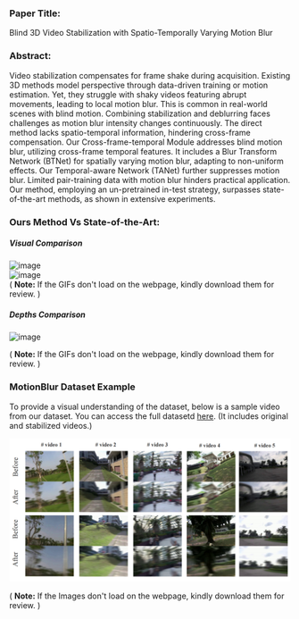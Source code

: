 ### Paper Title: 
Blind 3D Video Stabilization with Spatio-Temporally Varying Motion Blur

### Abstract: 
Video stabilization compensates for frame shake during acquisition. Existing 3D methods model perspective through data-driven training or motion estimation. Yet, they struggle with shaky videos featuring abrupt movements, leading to local motion blur. This is common in real-world scenes with blind motion. Combining stabilization and deblurring faces challenges as motion blur intensity changes continuously. The direct method lacks spatio-temporal information, hindering cross-frame compensation. Our Cross-frame-temporal Module addresses blind motion blur, utilizing cross-frame temporal features. It includes a Blur Transform Network (BTNet) for spatially varying motion blur, adapting to non-uniform effects. Our Temporal-aware Network (TANet) further suppresses motion blur. Limited pair-training data with motion blur hinders practical application. Our method, employing an un-pretrained in-test strategy, surpasses state-of-the-art methods, as shown in extensive experiments.

### Ours Method Vs State-of-the-Art:

##### Visual Comparison
![image](https://github.com/leadingme163/Blind_3D_Video_Stabilization/blob/main/Video_Comparison_2D.gif)  
![image](https://github.com/leadingme163/Blind_3D_Video_Stabilization/blob/main/Video_Comparison.gif)  
( **Note:** If the GIFs don't load on the webpage, kindly download them for review. )

##### Depths Comparison
![image](https://github.com/leadingme163/Blind_3D_Video_Stabilization/blob/main/Depth_Comparison.gif)

( **Note:** If the GIFs don't load on the webpage, kindly download them for review. )


### MotionBlur Dataset Example

To provide a visual understanding of the dataset, below is a sample video from our dataset. You can access the full datasetd [here](https://drive.google.com/file/d/1ZjA-dJlnZvnaYJcK3mwh2UmPlAmZrQ4x/view?usp=drive_link).  (It includes original and stabilized videos.)


![Sample Image](https://github.com/leadingme163/Blind_3D_Video_Stabilization/blob/main/Example_1.png)

( **Note:** If the Images don't load on the webpage, kindly download them for review. )


